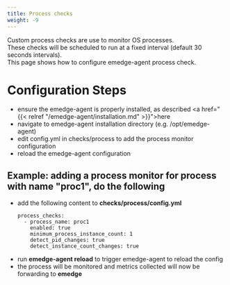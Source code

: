 ```yaml
---
title: Process checks
weight: -9
---
```

Custom process checks are use to monitor OS processes.
<br>
These checks will be scheduled to run at a fixed interval (default 30 seconds intervals).
<br>
This page shows how to configure emedge-agent process check.

# Configuration Steps
- ensure the emedge-agent is properly installed, as described <a href="{{< relref "/emedge-agent/installation.md" >}}">here</a>
- navigate to emedge-agent installation directory (e.g. /opt/emedge-agent)
- edit config.yml in checks/process to add the process monitor configuration
- reload the emedge-agent configuration

## Example: adding a process monitor for process with name "proc1", do the following
  - add the following content to **checks/process/config.yml**
    ```
    process_checks:
      - process_name: proc1
        enabled: true
        minimum_process_instance_count: 1
        detect_pid_changes: true
        detect_instance_count_changes: true
    ```
  - run **emedge-agent reload** to trigger emedge-agent to reload the config
  - the process will be monitored and metrics collected will now be forwarding to **emedge**




